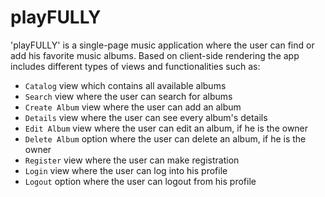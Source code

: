 # playFULLY

'playFULLY' is a single-page music application where the user can find or add his favorite music albums. Based on client-side rendering the app includes different types of views and functionalities such as:

- `Catalog` view which contains all available albums
- `Search` view where the user can search for albums
- `Create Album` view where the user can add an album
- `Details` view where the user can see every album's details
- `Edit Album` view where the user can edit an album, if he is the owner
- `Delete Album` option where the user can delete an album, if he is the owner
- `Register` view where the user can make registration
- `Login` view where the user can log into his profile
- `Logout` option where the user can logout from his profile